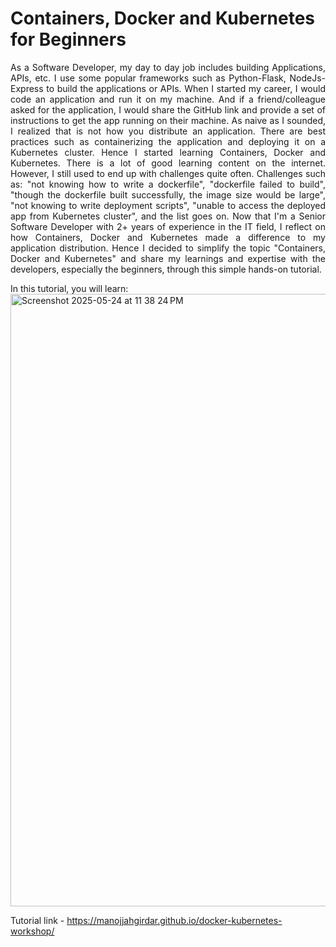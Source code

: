 # Containers, Docker and Kubernetes for Beginners
<p style='text-align: justify;'>
As a Software Developer, my day to day job includes building Applications, APIs, etc. I use some popular frameworks such as Python-Flask, NodeJs-Express to build the applications or APIs. When I started my career, I would code an application and run it on my machine. And if a friend/colleague asked for the application, I would share the GitHub link and provide a set of instructions to get the app running on their machine. As naive as I sounded, I realized that is not how you distribute an application. There are best practices such as containerizing the application and deploying it on a Kubernetes cluster. Hence I started learning Containers, Docker and Kubernetes. There is a lot of good learning content on the internet. However, I still used to end up with challenges quite often. Challenges such as: "not knowing how to write a dockerfile", "dockerfile failed to build", "though the dockerfile built successfully, the image size would be large", "not knowing to write deployment scripts", "unable to access the deployed app from Kubernetes cluster", and the list goes on. Now that I'm a Senior Software Developer with 2+ years of experience in the IT field, I reflect on how Containers, Docker and Kubernetes made a difference to my application distribution. Hence I decided to simplify the topic "Containers, Docker and Kubernetes" and share my learnings and expertise with the developers, especially the beginners, through this simple hands-on tutorial.
</p>
In this tutorial, you will learn:
<img width="980" alt="Screenshot 2025-05-24 at 11 38 24 PM" src="https://github.com/user-attachments/assets/d73c4332-0888-48bc-8a17-0441a56095c9" />

Tutorial link - <https://manojjahgirdar.github.io/docker-kubernetes-workshop/>

